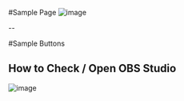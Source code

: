 
#Sample Page
![image](https://user-images.githubusercontent.com/76603653/213900994-38bd4b3f-d4ff-444c-9682-c17f57e8a4c3.png)


--

#Sample Buttons 
## How to Check / Open OBS Studio
![image](https://user-images.githubusercontent.com/76603653/213929456-0d50c290-f743-441b-ba07-b6ab78a32f44.png)

